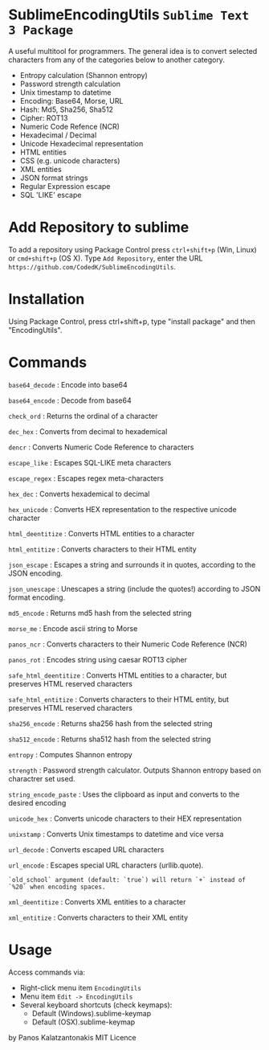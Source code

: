 # SublimeEncodingUtils `Sublime Text 3 Package`
A useful multitool for programmers. 
The general idea is to convert selected characters from 
any of the categories below to another category.

- Entropy calculation (Shannon entropy)
- Password strength calculation
- Unix timestamp to datetime
- Encoding: Base64, Morse, URL
- Hash: Md5, Sha256, Sha512
- Cipher: ROT13
- Numeric Code Refence (NCR)
- Hexadecimal / Decimal
- Unicode Hexadecimal representation
- HTML entities
- CSS (e.g. unicode characters)
- XML entities
- JSON format strings
- Regular Expression escape
- SQL 'LIKE' escape

# Add Repository to sublime
To add a repository using Package Control press `ctrl+shift+p` (Win, Linux) or `cmd+shift+p` (OS X). 
Type `Add Repository`, enter the URL  `https://github.com/CodedK/SublimeEncodingUtils`. 

# Installation
Using Package Control, press ctrl+shift+p, type "install package" and then "EncodingUtils".

# Commands
`base64_decode` : Encode into base64

`base64_encode` : Decode from base64

`check_ord` : Returns the ordinal of a character

`dec_hex` : Converts from decimal to hexademical

`dencr` : Converts Numeric Code Reference to characters

`escape_like` : Escapes SQL-LIKE meta characters

`escape_regex` : Escapes regex meta-characters

`hex_dec` : Converts hexademical to decimal

`hex_unicode` : Converts HEX representation to the respective unicode character

`html_deentitize` : Converts HTML entities to a character

`html_entitize` : Converts characters to their HTML entity

`json_escape` : Escapes a string and surrounds it in quotes, according to the JSON encoding.

`json_unescape` : Unescapes a string (include the quotes!) according to JSON format encoding.

`md5_encode` : Returns md5 hash from the selected string

`morse_me` : Encode ascii string to Morse  

`panos_ncr` : Converts characters to their Numeric Code Reference (NCR)

`panos_rot` : Encodes string using caesar ROT13 cipher

`safe_html_deentitize` : Converts HTML entities to a character, but preserves HTML reserved characters

`safe_html_entitize` : Converts characters to their HTML entity, but preserves HTML reserved characters

`sha256_encode` : Returns sha256 hash from the selected string

`sha512_encode` : Returns sha512 hash from the selected string

`entropy` : Computes Shannon entropy

`strength` : Password strength calculator. Outputs Shannon entropy based on charactrer set used.

`string_encode_paste` : Uses the clipboard as input and converts to the desired encoding

`unicode_hex` : Converts unicode characters to their HEX representation

`unixstamp` : Converts Unix timestamps to datetime and vice versa

`url_decode` : Converts escaped URL characters

`url_encode` : Escapes special URL characters (urllib.quote). 
	
	`old_school` argument (default: `true`) will return `+` instead of `%20` when encoding spaces.

`xml_deentitize` : Converts XML entities to a character

`xml_entitize` : Converts characters to their XML entity


# Usage
Access commands via:

- Right-click menu item `EncodingUtils`
- Menu item `Edit -> EncodingUtils`
- Several keyboard shortcuts (check keymaps):
	- Default (Windows).sublime-keymap
	- Default (OSX).sublime-keymap

 
 by Panos Kalatzantonakis
 MIT Licence
